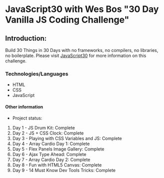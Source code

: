 # JavaScript30 with Wes Bos "30 Day Vanilla JS Coding Challenge"

## Introduction: 

Build 30 Things in 30 Days with no frameworks, no compilers, no libraries, no boilerplate. 
Please visit <a href="https://javascript30.com/" target="_blank">JavaScript30</a> for more information on this challenge. 

### Technologies/Languages

* HTML
* CSS
* JavaScript

#### Other information

* Project status: 

1. Day 1 - JS Drum Kit: Complete
2. Day 2 - JS + CSS Clock: Complete
3. Day 3 - Playing with CSS Variables and JS: Complete
4. Day 4 - Array Cardio Day 1: Complete 
5. Day 5 - Flex Panels Image Gallery: Complete
6. Day 6 - Ajax Type Ahead: Complete
7. Day 7 - Array Cardio Day 2: Complete
8. Day 8 - Fun with HTML5 Canvas: Complete
9. Day 9 - 14 Must Know Dev Tools Tricks: Complete
